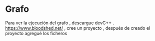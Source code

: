 # Grafo
Para  ver la ejecución del grafo , descargue devC++ . https://www.bloodshed.net/ , cree un proyecto , después de creado el proyecto agregué los ficheros 
